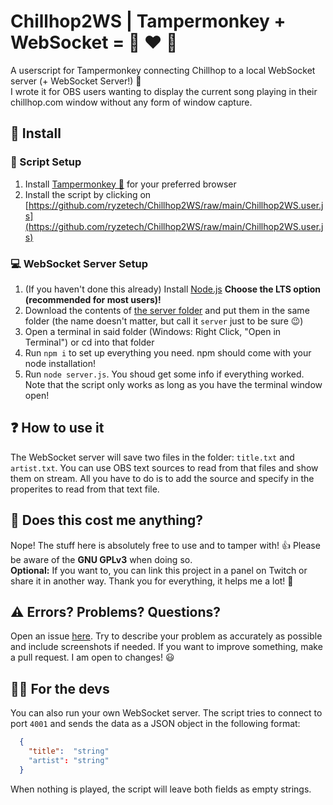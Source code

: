 # Chillhop2WS | Tampermonkey + WebSocket = :red_circle: :hearts: :musical_note:
A userscript for Tampermonkey connecting Chillhop to a local WebSocket server (+ WebSocket Server!) 🎉  
I wrote it for OBS users wanting to display the current song playing in their chillhop.com window without any form of window capture.

## 🔧 Install
### 📜 Script Setup
1. Install [Tampermonkey 🐒](https://www.tampermonkey.net/) for your preferred browser
2. Install the script by clicking on [https://github.com/ryzetech/Chillhop2WS/raw/main/Chillhop2WS.user.js](https://github.com/ryzetech/Chillhop2WS/raw/main/Chillhop2WS.user.js)

### 💻 WebSocket Server Setup
1. (If you haven't done this already) Install [Node.js](https://nodejs.org/) **Choose the LTS option (recommended for most users)!**
2. Download the contents of [the server folder](https://github.com/ryzetech/Chillhop2WS/tree/main/server) and put them in the same folder (the name doesn't matter, but call it `server` just to be sure 😉)
3. Open a terminal in said folder (Windows: Right Click, "Open in Terminal") or cd into that folder
4. Run `npm i` to set up everything you need. npm should come with your node installation!
5. Run `node server.js`. You shoud get some info if everything worked. Note that the script only works as long as you have the terminal window open!

## ❓ How to use it
The WebSocket server will save two files in the folder: `title.txt` and `artist.txt`. You can use OBS text sources to read from that files and show them on stream. All you have to do is to add the source and specify in the properites to read from that text file.

## 💸 Does this cost me anything?
Nope! The stuff here is absolutely free to use and to tamper with! 👍 Please be aware of the **GNU GPLv3** when doing so.  
**Optional:** If you want to, you can link this project in a panel on Twitch or share it in another way. Thank you for everything, it helps me a lot! 💙

## ⚠️ Errors? Problems? Questions?
Open an issue [here](https://github.com/ryzetech/Chillhop2WS/issues). Try to describe your problem as accurately as possible and include screenshots if needed. If you want to improve something, make a pull request. I am open to changes! 😃

## 🧑‍💻 For the devs
You can also run your own WebSocket server. The script tries to connect to port `4001` and sends the data as a JSON object in the following format:
```json
  {
    "title":  "string" 
    "artist": "string"
  }
```
When nothing is played, the script will leave both fields as empty strings.
